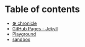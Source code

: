 # Table of contents

* [⚙ chronicle](README.md)
* [GitHub Pages - Jekyll](index.md)
* [Playground](page-1.md)
* [sandbox](page-2.md)
